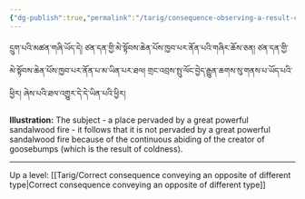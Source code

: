 ```yaml
---
{"dg-publish":true,"permalink":"/tarig/consequence-observing-a-result-contradictory-with-a-pervader-and-conveying-an-autonomous-sign-observing-a-pervaded-contradictory-with-a-cause/"}
---
```


དྲུག་པའི་མཚན་གཞི་ཡོད་དེ། ཙན་དན་གྱི་མེ་སྟོབས་ཆེན་པོས་ཁྱབ་པར་ནོན་པའི་གཞིར་ཆོས་ཅན། 
ཙན་དན་གྱི་མེ་སྟོབས་ཆེན་པོས་ཁྱབ་པར་ནོན་པ་མ་ཡིན་པར་ཐལ། གྲང་འབྲས་སྤུ་ལོང་བྱེད་རྒྱུན་ཆགས་སུ་གནས་པ་ཡོད་པའི་ཕྱིར། 
ཞེས་པའི་ཐལ་འགྱུར་དེ་དེ་ཡིན་པའི་ཕྱིར།

**Illustration:** The subject - a place pervaded by a great powerful sandalwood fire - it follows that it is not pervaded by a great powerful sandalwood fire because of the continuous abiding of the creator of goosebumps (which is the result of coldness).



---
Up a level: [[Tarig/Correct consequence conveying an opposite of different type\|Correct consequence conveying an opposite of different type]]